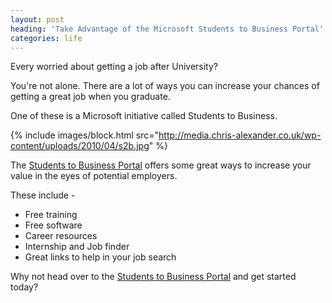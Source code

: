 ```yaml
---
layout: post
heading: 'Take Advantage of the Microsoft Students to Business Portal'
categories: life
---
```


Every worried about getting a job after University?

You're not alone. There are a lot of ways you can increase your chances of getting a great job when you graduate.

One of these is a Microsoft initiative called Students to Business.

{% include images/block.html src="http://media.chris-alexander.co.uk/wp-content/uploads/2010/04/s2b.jpg" %}

The [Students to Business Portal](http://www.microsoft.com/studentstobusiness/home/default.aspx) offers some great ways to increase your value in the eyes of potential employers.

These include -

* Free training
* Free software
* Career resources
* Internship and Job finder
* Great links to help in your job search

Why not head over to the [Students to Business Portal](http://www.microsoft.com/studentstobusiness/students/default.aspx) and get started today?